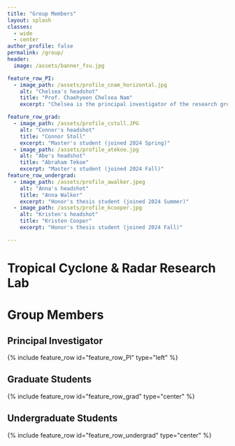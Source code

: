 ```yaml
---
title: "Group Members"
layout: splash
classes:
  - wide
  - center
author_profile: false
permalink: /group/  
header:
  image: /assets/banner_fsu.jpg

feature_row_PI:
  - image_path: /assets/profile_cnam_horizontal.jpg
    alt: "Chelsea's headshot"
    title: "Prof. Chaehyeon Chelsea Nam"
    excerpt: "Chelsea is the principal investigator of the research group and an assistant professor, who joined the Department of Earth, Ocean and Atmospheric Science (EOAS) at Florida State University (FSU) in 2024 Spring. More details about Chelsea's bio can be found here: [Chelsea's CV](https://chelsea-nam.github.io/about/)"

feature_row_grad:
  - image_path: /assets/profile_cstoll.JPG
    alt: "Connor's headshot"
    title: "Connor Stoll"
    excerpt: "Master's student (joined 2024 Spring)"
  - image_path: /assets/profile_atekoe.jpg
    alt: "Abe's headshot"
    title: "Abraham Tekoe"
    excerpt: "Master's student (joined 2024 Fall)"
feature_row_undergrad:
  - image_path: /assets/profile_awalker.jpeg
    alt: "Anna's headshot"
    title: "Anna Walker"
    excerpt: "Honor's thesis student (joined 2024 Summer)"
  - image_path: /assets/profile_kcooper.jpg
    alt: "Kristen's headshot"
    title: "Kristen Cooper"
    excerpt: "Honor's thesis student (joined 2024 Fall)"

---
```

# Tropical Cyclone & Radar Research Lab

# Group Members

## Principal Investigator

<!-- <center><div>
<img src="/assets/profile_cnam_horizontal.jpg" width="40%" alt="Chelsea's headshot"></div>
</center>

<p style="text-align: center; font-weight: bold;">Prof. Chaehyeon Chelsea Nam</p> -->

{% include feature_row id="feature_row_PI" type="left" %}


## Graduate Students
{% include feature_row id="feature_row_grad" type="center" %}

## Undergraduate Students
{% include feature_row id="feature_row_undergrad" type="center" %}
